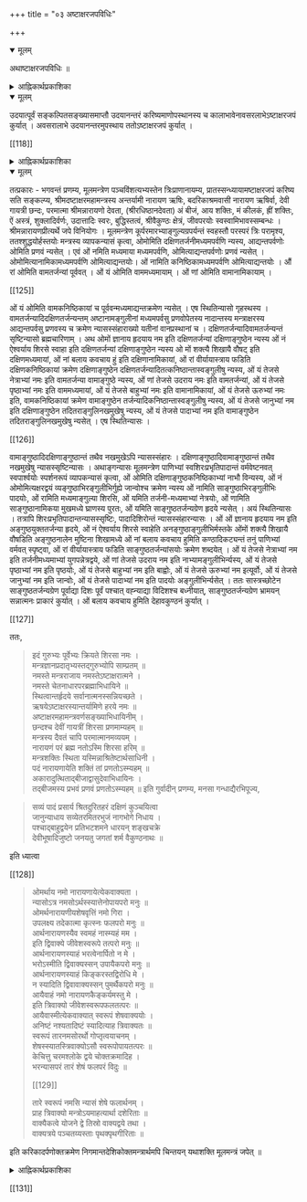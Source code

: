 +++
title = "०३ अष्टाक्षरजपविधिः"

+++

<details open><summary>मूलम्</summary>

अथाष्टाक्षरजपविधिः ॥
</details>

<details><summary>आह्निकार्थप्रकाशिका</summary>

ततोऽष्टाक्षरजपमाह – **अथाष्टाक्षरजप** इति । मया प्रदर्श्यत इति शेषः । आचमनप्रकरणोदाहृतवचनानुसारेण सन्ध्यान्ताचमनमेकं कृत्वा मूलमन्त्रजपः कार्य इति बोध्यम् । तदुक्तं – 

> मद्भक्ता ये नरश्रेष्ठा मद्गता मत्परायणाः ।  
मद्याजिनो मन्नियमास्तान् प्रयत्नेन पूजयेत् ॥  
तेषान्तु पावनायाहं नित्यमेव युधिष्ठिर ।  
उभे सन्ध्येऽधितिष्ठामि ह्यस्कन्नं तद्व्रतम्मम ॥  
तस्मादष्टाक्षरम्मन्त्रं मद्भक्तैर्वीतकल्मषैः ।  
सन्ध्याकालेषु जप्तव्यं सततञ्चात्मशुद्धये ॥ 

इति श्रीवैष्णवधर्मशास्त्रोक्तश्रीमदष्टाक्षरजपोपि सन्ध्यायामवसरे कार्यः इति ।
</details>

<details open><summary>मूलम्</summary>

उदयात्पूर्वं सङ्कल्पितसङ्ख्यासमाप्तौ उदयानन्तरं करिष्यमाणोपस्थानस्य च कालाभावेनावसरलाभेऽष्टाक्षरजपं कुर्यात् । अवसरालाभे उदयानन्तरमुपस्थाय ततोऽष्टाक्षरजपं कुर्यात् ।
</details>

[[118]]

<details><summary>आह्निकार्थप्रकाशिका</summary>

अत्र गायत्र्युपस्थानात्पूर्वमेवाष्टाक्षरजपः आचार्यपादाभिमत इत्येकेतरोक्तं प्रमाणन्यायाचार्यपादश्रीसूक्तिविरुद्धमिति हृदि निधाय उदाहृताचार्यपादश्रीसूक्त्यभिप्रेतार्थमाह - **उदयात्पूर्वमि**त्यादिना । न च सङ्कल्पितसङ्ख्यातगायत्रीजपानन्तरमुपस्थानान्तमसङ्ख्यातगायत्रीजपोऽनुष्ठेयः । अतो नाष्टाक्षरजपावसर इति वाच्यम् । असङ्ख्यातगायत्रीजपनैष्फल्यस्य गायत्रीजपप्रकरणे समर्थितत्वेन तत्परित्यागेनाष्टाक्षरजपस्य कार्यत्वात् । अत्र वक्तव्यं सर्वं श्रीनिक्षेपचिन्तामणौ सम्यगनुगृहीतं तदभिप्रेतार्थाः केचन प्रदर्श्यन्ते 

> तस्मादष्टाक्षरं मन्त्रम् इत्यादिवचनविहिताष्टाक्षरजपः नित्यः उत काम्य इति विवेचनीयम्, एकेतराह्निकपक्षः सन्ध्याकालविहितस्तज्जपे नित्यः सततमिति विहितः काम्यः, 
>
>> सततं चात्मशुद्धये 
>
> इति तत्रैवात्मशुद्धिरूपफलश्रवणादिति । तन्मन्दम् आचार्यपादश्रीसूक्त्यभिप्रायन्यायविरोधात्, श्रीसच्चरित्ररक्षायां 
>
>> कामाधिकारत्वे सम्भवति नित्यत्वकल्पनायोगात् 
>
> इति, 
>
>> तत्तद्वाक्यप्रकृतफलविशेषापेक्षया निषेध इत्यासक्तेः व्यवस्थाप्यम् 
>
> इति चानुगृहीतं, प्रकृते आत्मशुद्धिकामाधिकारत्वे सम्भवति नित्यत्वकल्पनं न न्याय्यम् । यथा ऊर्ध्वपुण्ड्रविधौ मध्यमाकनिष्ठिकानिषेधस्य निषेधबोधकवाक्यसमभिव्याहृतवाक्यावगताङ्गुल्यन्तरफलविषयत्वमासत्तेर्व्यवस्थापितं, 
>
> सन्ध्याकालेषु जप्तव्यमित्यत्रापि विधेस्समभिव्याहृतवाक्यप्रतिपन्नात्मशुद्धिफ्लविषयत्वमासत्तेर्व्यवस्थाप्यमिति, तत्रापि काम्यविधिरेव । यदपरोक्तं – 
>
>> तेषान्तु पावनायाहं नित्यमेव युधिष्ठिर ।  
उभे सन्ध्येऽधितिष्ठामि ह्यस्कन्नं तद्व्रतं मम ॥  
तस्मादष्टाक्षरं मन्त्रं मद्भक्तैर्वीतकल्मषैः ।  
सन्ध्याकालेषु जप्तव्यं सततं चात्मशुद्धये ॥ 
>
> इत्यत्र, शाबरभाष्ये -
>
>> यावज्जीवमग्निहोत्रं जुहोतीत्यत्र जीवनरूपनिमित्तनैयत्येनाग्निहोत्रं नियतम् 
>
> इति भाषितरीत्या सन्ध्याकालयोर्भगवदधिष्ठानरूपनिमित्तस्य नियतत्त्वेन तन्निमित्तकश्रीमदष्टाक्षरजपस्यापि नियततमत्वं सन्ध्याकालयोस्सिद्धम् 

इति । तन्न दृष्टान्ते फलाश्रुतेः 'यावज्जीव'मिति श्रुतेश्च निमित्तनियतत्वाधीननित्यत्वसिद्धावपि, 'तेषान्तु पावनाये'त्यादिवचने पावनत्वफलार्थसन्ध्याकालभगवदधिष्ठानरूपनिमित्तनैयत्यावगमेन दृष्टान्तवैषम्यात् ।

[[119]]

तस्य निमित्तस्य 

> तस्मादष्टाक्षरं मन्त्रम् 

इत्यत्र तच्छब्देन परामर्शात्, तद्धेतुकस्य सन्ध्याकालाष्टाक्षरजपस्यात्मशुद्धिकामनाधिकारत्वस्य शब्दस्वरससिद्धत्वात्, अन्यथा पावनार्थसन्ध्याधिष्ठानं, 'तस्मादि'ति तच्छब्देन परामृश्य तद्धेतुकसन्ध्याकालिकाष्टाक्षरजपविधानेऽपि नित्यत्वाङ्गीकारे तद्वाक्यं जरद्गवादिवाक्यवदनन्वितार्थकं स्यात् । न चात्मशुद्धिफलकत्वं नित्यत्वपर्यवसायीति वाच्यं – श्रुतिस्मृतिविरोधात् । 

> वैश्वानरं द्वादशकपालं निर्वपेत् पुत्रे जाते यदष्टाकपालो भवति 

इत्यारभ्य, 

> यस्मिन् जात एतामिष्टिं निर्वपति पूत एव तेजस्व्यन्नाद इन्द्रियावी पशुमान् भवति 

इत्यन्तेन काम्यफलानि प्रतिपाद्य, 

> अप वा एष सुवर्गाल्लोकाच्छिद्यत 

इति प्रत्यवायपरिहारं श्रुतिराह, एतच्छ्रुतिविहितजातेष्टिविषयमधिकारं 

> प्रत्यवायपरीहारे फलान्तरसमन्विते ।  
तत्र संवलितं प्राहुरधिकारं विचक्षणाः ॥ 

इति शास्त्रीयनियमनाधिकारेऽन्वगृह्णन् । एतत्कारिकार्थः श्रीसारास्वादिन्यामवलोकनीयः । अत्र पूतत्वं काम्यफलतयोक्तम् । स्मृतिरत्नाकरे - 

> येषां जपैश्च होमैश्च पूयन्ते 

इत्युपक्रमात्, 

> एतानि जप्यानि पुनन्ति जन्तून् 

इत्युपसंहाराच्च एते जपाः काम्या इति मध्याह्नसन्ध्यायां गायत्रीव्यतिरिक्तमन्त्राणां परिशुद्धिफलश्रवणेन काम्यत्वोक्तेः, अत्रापि काम्यत्वस्यैव वाच्यत्वात् । आश्वमेधिके पञ्चाशीतितमेऽध्याये श्रीवैष्णवधर्मशास्त्रे युधिष्ठिरः -

> वृथा च कति जन्मानि वृथा दानानि कानि च ।  
वृथा च जीवितं केषां नराणां पुरुषोत्तम ॥ 

इति वृथा जन्मदानादिकं पप्रच्छ । श्रीभगवान् वृथा जन्मदानादिकं विस्तरेण प्रतिपाद्य सत्पात्रदानफलकथनावसरे आत्मशुद्धिफलकसन्ध्याकालतदितरकालिकाष्टाक्षरजपं विधायाध्यायान्ते 

> एवं सर्वास्ववस्थासु सर्वदानानि पाण्डव ।  
मद्भक्तेभ्यः प्रदत्तानि स्वर्गमार्गप्रदानि वै ॥ 

इति दानफलमेव प्रतिपादितम् । उपरितनाध्यायेषु च, आचारदोषब्राह्मणादिगुणदोषदानविशेषफलादिकमेव प्रपञ्चितम् । 

[[120]]

तत्रैकनवतितमेऽध्याये – 

> गायत्रीं च यथाशक्ति जप्त्वा सूक्तं च मामकम् ।  
मन्मयानि च सामानि पौरुषं व्रतमेव तत् ॥  
ततश्चालोकयेदर्कं हँसश्शुचिषदित्यपि ।  
प्रदक्षिणं समावृत्य नमस्कृत्य दिवाकरम् ॥ 

इति गायत्रीसाममन्वशेषजपानन्तरमुपस्थानप्रदक्षिणनमस्कारादिकमेव क्रमात् प्रतिपादितं, मध्ये नाष्टाक्षरजपो विहितः । एवं च प्रकरणानुगुण्येनात्मशुद्धिकामनायां सन्ध्याकालेषु सततं चाष्टाक्षरजपः कार्य इति सिद्धम् । 

> ततः परं चाध्ययनं जपं भागवतो यदा ।  
कुर्यात् स्वाध्यायकालोऽसौ कीर्तितो मुनिपुङ्गव ॥  
अर्चयंश्च ततो देवं ततो मन्त्रान् जपन्नपि ।  
ध्यायन्नपि परं देवं कालेषूक्तेषु पञ्चसु ॥ 
>
> स्वाध्यायश्च श्रुतिस्मृतीतिहासमन्त्रजपसत्संवादाध्यात्मशास्त्रश्रवणप्रवचनाद्यात्मा, 
>
>> अत्र परिपूर्णज्ञानस्य उपबृंहणनिरपेक्षस्याधिकारिविशेषस्य द्विषडष्टषडक्षरद्वयादिजप एव स्वाध्याय इति, तत्र तद्विधिः, अत एव रहस्याम्नाये वेदान्तरनिषेधेन द्विषट्कमात्रस्वाध्यायविधानं निर्व्यूढं, 
>
> सङ्ग्रहरुचीनां महामन्त्रसक्तानां च सर्वसारभूतव्यापकमन्त्रजपोपदेशः

इति नारदीयसंहितावचनवङ्गिवंशेश्वरकारिकाश्रीपाञ्चरात्ररक्षावाक्यैः स्वाध्यायकाल एवाष्टाक्षरजपो नित्य इत्यवगम्यते, फलाश्रवणात् । श्रीचरमश्लोकाधिकारे 

> तस्मादष्टाक्षरं मन्त्रम् 

इति कृत्स्नवचनमुपादाय - 

> இப்புடைகளிலுள்ள வைகளெல்லாம் अवश्यकर्तव्य ங்களான नित्यनैमित्तिक ங்களுக்கு विरोध ம் வாராதபடி அவற்றுக்குப் போக்கிமிக்க காலத்திலேயாகக் கடவது 

इति तस्यावश्यकर्तव्यसन्ध्याद्यनविरुद्धकालकर्तव्यत्वाभिधानात् । उपरि 

> श्रौतस्मार्ताविरुद्धेषु कालेषु जपमाचरेत् 
>
> என்று நாரதாதிகளுஞ் சொன்னார்கள் 

इति श्रीसूक्त्यापि श्रुतिस्मृतिविहितसन्ध्याद्यनाविरुद्धकाल एव भारतेतिहासाश्वमेधिकपर्वस्थश्रीवैष्णवधर्मशास्त्रविहिताष्टाक्षरजपाचरणं न्याय्यमिति प्रतीयते । श्रीन्यायपरिशुद्धौ 

> आचारे धर्मशास्त्राणि 

इत्यनुगृहीतत्वेनाधिकृतधर्मशास्त्रविहितसान्ध्यकर्माद्युपरोधेनाचारानधिकृतेतिहासविहिताष्टाक्षरजपो नाचार्यपादाभिमतः । स्मृत्यधिकरणश्रीभाष्ये धर्मशास्त्रस्य कर्मभागोपबृंहणत्वस्येतिहासपुराणयोर्वेदान्तोपबृंहणत्वस्यानुगृहीतत्वाच्चायमर्थस्सिद्धः ।

[[121]]

श्रीपाञ्चरात्ररक्षायां गायत्रीजपविध्यनन्तरं 

> न च क्रमन्न च हसन् 

इत्यादिना 

> इत्यादयश्च जपकालनियमाः 

इति जपकालनियममुक्त्वा 

> मद्भक्ता ये नरश्रेष्ठाः 

इत्यादिना 

> श्रीवैष्णवधर्मशास्त्रोक्तश्रीमदष्टाक्षरजपोऽपि यथाशक्ति सन्ध्यायामवसरे कार्यः 

इति अष्टाक्षरजपं प्रसङ्गादभिधाय, 'प्राणायामेने'त्यादिना गायत्रीजपविशेषमुक्त्वा, गायत्र्यष्टाक्षरादिजपसाधारण्येन जपस्थान-गणन-साधन-तत्प्रकार-जपप्रभाव-जपमध्यगतगुरुवैष्णवीयसम्भाषणादिपूजानुमतिसप्रणवसङ्ख्यातमानसजपादिकं कथितम् । उपस्थानात्पूर्वमेवाष्टाक्षरजपः आचार्यपादाभिमत इति वदद्भिः पाठक्रम एव नियामक इति वक्तव्यम् । 

> प्राङ्मुखः प्रागुदङ्मुखो वा तिष्ठन् गायत्रीमावर्त्य पूर्ववत्कृतप्राणायामत्रयः सन्ध्योपस्थानसङ्कल्पपूर्वकमुत्तमे शिखर इति मन्त्रेण गायत्रीमनुज्ञाप्य 

इत्यादिश्रीसूक्तौ क्त्वाश्रुत्या गायत्र्यनन्तरमुपस्थानक्रमः प्रतीतः । अयं च क्रमः श्रीपाञ्चरात्ररक्षायां 

> स्वसूत्रविहितमेव सन्ध्योपासनादिकं कर्तृमुचितम् 

इत्यत्र साधकतया उदाहृतैः, 

> पाद्मे च शौचाचमनदन्तधावनस्नानानि यथाक्रमं विधायानन्तरमेवं सन्ध्योपासनमुक्तम् 
>
>> आचम्य प्रोक्षयेद्दर्भवारिभिर्मन्त्रवत्तनुम् 

इत्याद्युदाहृतैः 

> तर्पयेदुपविश्याथ तत्तन्मन्त्रमुदीरयन् ।  
देवादीन् सलिले तिष्ठन् सावित्रीं प्राङ्मुखो जपेत् ॥  
यावत्सूर्योदयं दृष्ट्वा प्राञ्जलिस्तिमिरापहम् ।  
उपस्थाय स्वशाखोक्तैः मन्त्रैर्ध्येयं हृदि स्थितम् ॥ 

इति वचनैः,

[[122]]

> प्राङ्मुखस्सावित्रीं सहस्रकृत्वः आवर्तयेदित्यादिभिः 
>
> त्रिभिश्च प्राणायामैस्तांस्ततो ब्रह्महृदयेन वारुणीभ्यां सायमुपतिष्ठते इमं मे वरुण तत्वायामीति द्वाभ्यां, एवं प्राङ्मुखः प्रातस्तिष्ठन् मैत्रीभ्यामहरहरुपतिष्ठते, मित्रस्य चर्षणीधृतः मित्रो जनान् यातयतीति द्वाभ्यां, दर्भेष्वासीनो दर्भान् धारयमाणः सावित्रीं सहस्रकृत्वः आवर्तयेत् शतकृत्वोऽपरिमितकृत्वो वा, दशवारम् । अथादित्यमुपतिष्ठते, उद्वयन्तमसस्परि उदुत्यं चित्रं, तच्चक्षुर्देवहितं, य उदगात् 

इति बोधायनधर्मसूत्रवाक्यैश्च श्रौतक्रमेण प्रतिपादितम् । गायत्रीजपोपस्थानक्रममनुसृत्याचार्यपादानुगृहीतः । आचार्यपादोदाहृतेषु 

> गायत्रीजपपर्यन्तं मन्त्राचमनपूर्वकम् ।  
सान्ध्यं कर्माखिलं साधु समाप्य च यथाविधि ॥  
ततः स्वकर्मभोक्तारमादित्यान्तरवस्थितम् ।  
उपस्थाय स्वकैर्मन्त्रैः नारायणमतन्द्रितः ॥  
आदित्यान्तःस्थितायार्घ्यं वितीर्य परमात्मनः ।  
प्रतिपादिकया विष्णोस्सावित्र्या तं जपेद्धरिम् ।  
ध्यायन् जप्त्वोपतिष्ठेत तमेव पुरुषोत्तमम् ॥ इति वङ्गिवंशेश्वरनारायणमुनिवचनेषु जप्त्वा ‘ततः’ इति श्रुत्यैव गायत्रीजपानन्तरमुपस्थानक्रमोऽवगतः । 

> एवं जपित्वा गायत्रीमुपस्थाय दिवाकरम् ।  
सूर्यस्याभिमुखं जप्त्वा गायत्रीं नियतात्मवान् ॥  
उपस्थानं ततः कृत्वा नमस्कुर्यात्ततो हरिम् ।  
एवं जप्त्वा यथाशक्ति ह्युदिते तु दिवाकरे ॥  
उत्तमेत्यनुवाकेन उद्वास्य तु यथागतम् 

इति वासिष्ठसंहिता-वृद्धहारीतस्मृतिरत्नाकरस्थवचनैः श्रौतक्रमेण गायत्रीजपानन्तर्यमुपस्थाने प्रतीयते । पाठक्रमात् श्रौतक्रमस्य बलीयस्त्वं सर्वमीमांसकसम्मतम् । अनुगृहीतं च श्रीभाष्ये अर्चिरादिपादे । 

[[123]]

यद्यष्टाक्षरजपः उपस्थानात्पूर्वं नियमेनाचार्यपादाभिप्रेतः, तदा 

> प्राङ्मुखः प्रागुदङ्मुखो वा तिष्ठन् गायत्रीमावर्त्य

इत्यनन्तरं, 

> अष्टाक्षरं जप्त्वा पूर्ववत्कृतप्राणायामत्रयः 

इत्यादिवाक्यं रचनीयं स्यात्, न तथा रचितम् ।

> सन्ध्याकालेषु जप्तव्यम् 

इति वचनविहिताष्टाक्षरजपस्योदयात्पूर्वं सङ्कल्पितसमाप्तौ उदयानन्तरं पूर्वोपदर्शितार्धप्रहरपर्यन्तसन्ध्याकालकरणेऽपि विधेश्चारितार्थ्यसम्भवात्, तद्वचनबलेन पञ्चरात्रस्मृतिवचनसम्प्रदायोक्त्याचार्यपादश्रीसूक्त्यवगतप्रदर्शितश्रौतक्रमबाधो न युक्त एव । किं बहुना स्मृतिरत्नकरे – 

> किञ्चिदभ्युदिते रवौ 

इति विहितमाघस्नानं स्त्रीशूद्रादिविषयमिति व्यवस्थाप्योक्तं — 

> विप्रादिविषये तु सन्ध्यातिक्रमदोषो दुर्वारस्स्यात्, मार्जनाद्युपस्थानान्तमेककर्मत्वेन मध्ये कर्मान्तरानुष्ठानायोगात्, ‘उदयन्तं दिवाकर'मिति उदयकालसूर्योपस्थानविधानाच्च किञ्चिदभ्युदिते स्नात्वानुष्ठाने मासं सन्ध्यातिक्रमेणाशुचित्वकर्मानर्हत्वशूद्रत्वादिदोषाः प्रसज्येरन् 

इति मार्जनाद्युपस्थानान्तमेकं कर्म इति मध्ये माघस्नानादिक्रियानुष्ठाने दोषाश्च प्रतिपादिताः । इतराह्निके -

> माघस्नानस्य नित्यत्वात् किञ्चिदभ्युदिते रवौ ।  
स्त्रीणां स्मृतं द्विजानान्तु प्रागादित्योदयादिति ।  
किञ्चिदभ्युदिते भानौ माघनाने कृते द्विजैः ।  
सन्ध्यातिक्रमदोषेण महान् दाषो भवेद् ध्रुवम् ।  
प्रोक्षणादेरुपस्थानान्तस्यैकत्वेन कर्मणः ॥ 

इति रत्नाकरानुसारः कृतः । न हि कर्मणि क्रियान्तरमिति मीमांसकघोषितम् । श्रीमदष्टाक्षरजपः न श्रुतिस्मृतिविहितसान्ध्यकर्माङ्गाद्यन्तर्भूतः, मानाभावात् । 

[[124]]

अत उपस्थानान्तसान्ध्यकर्ममध्ये उपस्थानोपरोधेन क्रियान्तराष्टाक्षरजपकर्तव्यत्वकथनं प्रमाणाचार्यपादश्रीसूक्तिस्वमूलग्रन्थस्वोक्तिमीमांसकवाक्यविरुद्धमिति, उपस्थानात्पूर्वमेवाष्टाक्षरजपपक्षः आचार्यपादाभिमत इति कथनमविमर्शकृतमिति सदुपदेशपूर्वकाचार्यपादसर्वश्रीसूक्तिमीमांसान्यायविमर्शकृद्भिरनुसन्धेयम् । अष्टाक्षरजपप्रभावादिकं तत्र तत्रोक्तं द्रष्टव्यम् ।
</details>

<details open><summary>मूलम्</summary>

तत्प्रकारः - भगवन्तं प्रणम्य, मूलमन्त्रेण पञ्चविंशत्यभ्यस्तेन त्रिःप्राणानायम्य, प्रातस्सन्ध्यायामष्टाक्षरजपं करिष्य सति सङ्कल्प्य, श्रीमदष्टाक्षरमहामन्त्रस्य अन्तर्यामी नारायण ऋषिः, बदरिकाश्रमवासी नारायण ऋषिर्वा, देवी गायत्री छन्दः, परमात्मा श्रीमन्नारायणो देवता,  (श्रीरधिष्ठानदेवता) अं बीजं, आय शक्तिः, मं कीलकं, ह्रीं शक्तिः, ऐं अस्त्रं, शुक्लादिर्वर्णः, उदात्तादिः स्वरः, बुद्धिस्तत्वं, श्रीवैकुण्ठः क्षेत्रं, जीवपरयोः स्वस्वामिभावस्सम्बन्धः । श्रीमन्नारायणप्रीत्यर्थे जपे विनियोगः । मूलमन्त्रेण कूर्परमारभ्याङ्गुल्यग्रपर्यन्तं स्वहस्तौ परस्परं त्रिः परामृश्य, ततश्शुद्धयोर्हस्तयोः मन्त्रस्य व्यापकन्यासं कृत्वा, ओमोमिति दक्षिणतर्जनीमध्यमपर्वणि न्यस्य, आद्यन्तपर्वणोः ओमिति प्रणवं न्यसेत् । एवं ओं नमिति मध्यमाया मध्यमपर्वणि, ओमित्याद्यन्तपर्वणोः प्रणवं न्यसेत् । ओमोमित्यानामिकामध्यमपर्वणि ओमित्याद्यन्तयोः। ओं नामिति कनिष्ठिकामध्यमपर्वणि ओमित्याद्यन्तयोः । औं रां ओमिति वामतर्जन्यां पूर्ववत् । ओं यं ओमिति वाममध्यमायाम् । ओं णां ओमिति वामानामिकायाम् । 

[[125]]

ओं यं ओमिति वामकनिष्ठिकायां च पूर्ववन्मध्यमाद्यन्तक्रमेण न्यसेत् । एष स्थितिन्यासो गृहस्थस्य । वामतर्जन्यादिदक्षिणतर्जन्यन्तम् अष्टानामङ्गुलीनां मध्यमपर्वसु प्रणवोपेतस्य नादान्तस्य मन्त्राक्षरस्य आद्यन्तपर्वसु प्रणवस्य च क्रमेण न्यासस्संहाराख्यो यतीनां वानप्रस्थानां च । दक्षिणतर्जन्यादिवामतर्जन्यन्तं सृष्टिन्यासो ब्रह्मचारिणाम् । अथ ओमों ज्ञानाय हृदयाय नम इति दक्षिणतर्जन्यां दक्षिणाङ्गुष्ठेन न्यस्य ओं नं ऐश्वर्याय शिरसे स्वाहा इति दक्षिणतर्जन्यां दक्षिणाङ्गुष्ठेन न्यस्य ओ मों शक्त्यै शिखायै वौषट् इति दक्षिणमध्यमायां, ओं नां बलाय कवचाय हुं इति दक्षिणानामिकायां, ओं रां वीर्यायास्त्राय फडिति दक्षिणकनिष्ठिकायां क्रमेण दक्षिणाङ्गुष्ठेन दक्षिणतर्जन्यादितत्कनिष्ठान्तास्वङ्गुलीषु न्यस्य, ओं यं तेजसे नेत्राभ्यां नमः इति वामतर्जन्या वामाङ्गुष्ठे न्यस्य, ओं णां तेजसे उदराय नमः इति वामतर्जन्यां, ओं यं तेजसे पृष्ठाभ्यां नमः इति वाममध्यमायां, ओं यं तेजसे बाहुभ्यां नमः इति वामानामिकायां, ओं यं तेजसे ऊरुभ्यां नमः इति, वामकनिष्ठिकायां क्रमेण वामाङ्गुष्ठेन तर्जन्यादिकनिष्ठान्तास्वङ्गुलीषु न्यस्य, ओं यं तेजसे जानुभ्यां नम इति दक्षिणाङ्गुष्ठेन तदितराङ्गुलिनखमुखेषु न्यस्य, ओं यं तेजसे पादाभ्यां नम इति वामाङ्गुष्ठेन तदितराङ्गुलिनखमुखेषु न्यसेत् । एष स्थितिन्यासः । 

[[126]]

वामाङ्गुष्ठादिदक्षिणाङ्गुष्ठान्तं तथैव नखमुखेऽपि न्यासस्संहारः । दक्षिणाङ्गुष्ठादिवामाङ्गुष्ठान्तं तथैव नखमुखेषु न्यासस्सृष्टिन्यासः । अथाङ्गन्यासः मूलमन्त्रेण पाणिभ्यां स्वशिरःप्रभृतिपादान्तं वर्मवेष्टनवत् स्वपार्श्वयोः स्पर्शनरूपं व्यापकन्यासं कृत्वा, ओं ओमिति दक्षिणाङ्गुष्ठकनिष्ठिकाभ्यां नाभौ विन्यस्य, ओं नं ओमोमित्यक्षरद्वयं व्यङ्गुष्ठाभिरङ्गुलीभिर्गुह्ये जान्वोश्च क्रमेण न्यस्य ओं नामिति साङ्गुष्ठाभिरङ्गुलीभिः पादयोः, ओं रामिति मध्यमाङ्गुल्या शिरसि, ओं यमिति तर्जनी-मध्यमाभ्यां नेत्रयोः, ओं णामिति साङ्गुष्ठानामिकया मुखमध्ये घ्राणस्य पुरतः, ओं यमिति साङ्गुष्ठतर्जन्यग्रेण हृदये न्यसेत् । अयं स्थितिन्यासः । तत्रापि शिरःप्रभृतिपादान्तन्यासस्सृष्टिः, पादादिशिरोन्तं न्यासस्संहारन्यासः । ओं ओं ज्ञानाय हृदयाय नम इति अङ्गुष्ठयुक्ततर्जन्या हृदये, ओं नं ऐश्वर्याय शिरसे स्वाहेति अनङ्गुष्ठाङ्गुलीभिर्मस्तके ओंमों शक्त्यै शिखायै वौषडिति अङ्गुष्ठनालेन मुष्टिना शिखामध्ये ओं नां बलाय कवचाय हुमिति कण्ठादिकट्यन्तं तनुं पाणिभ्यां वर्मवत् स्पृष्ट्वा, ओं रां वीर्यायास्त्राय फडिति साङ्गुष्ठतर्जन्यांसयोः क्रमेण शब्दयेत् । ओं यं तेजसे नेत्राभ्यां नम इति तर्जनीमध्यमाभ्यां युगपन्नेत्रद्वये, ओं णां तेजसे उदराय नम इति नाभ्यामङ्गुलीभिर्न्यस्य, ओं यं तेजसे पृष्ठाभ्यां नम इति पृष्ठयोः, ओं यं तेजसे बाहुभ्यां नम इति बाह्वोः, ओं यं तेजसे ऊरुभ्यां नम इत्यूर्वोः, ओं यं तेजसे जानुभ्यां नम इति जान्वोः, ओं यं तेजसे पादाभ्यां नम इति पादयोः अङ्गुलीभिर्न्यसेत् । ततः सास्त्रच्छोटेन साङ्गुष्ठतर्जन्यग्रेण पूर्वाद्या दिशः पूर्वं पश्चात् वह्न्याद्या विदिशश्च बध्नीयात्, साङ्गुष्ठतर्जन्यग्रेण भ्रामयन् सन्नात्मनः प्राकारं कुर्यात् । ओं बलाय कवचाय हुमिति देहावकुण्ठनं कुर्यात् । 

[[127]]

ततः, 

> इदं गुरुभ्यः पूर्वेभ्यः क्रियते शिरसा नमः ।  
मन्त्रज्ञानप्रदातृभ्यस्तद्गुरुभ्योपि साम्प्रतम् ॥  
नमस्ते मन्त्रराजाय नमस्तेऽष्टाक्षरात्मने ।  
नमस्ते चेतनाधारपरब्रह्माभिधायिने ॥  
स्थित्वान्तर्हृदये सर्वानात्मनस्सन्नियच्छते ।  
ऋषयेऽष्टाक्षरस्यान्तर्यामिणे हरये नमः ॥  
अष्टाक्षरमहामन्त्रवर्णसङ्ख्याभिधायिनीम् ।  
छन्दश्च देवीं गायत्रीं शिरसा प्रणमाम्यहम् ॥  
मन्त्रस्य दैवतं चापि परमात्मानमव्ययम् ।  
नारायणं परं ब्रह्म नतोऽस्मि शिरसा हरिम् ॥  
मन्त्रशक्तिः स्थिता यस्मिन्नाश्रितेष्टार्थसाधिनी ।  
पदं नारायणायेति शक्तिं तां प्रणतोऽस्म्यहम् ॥  
अकारादुत्थिताद्बीजाद्वासुदेवाभिधायिनः ।  
तद्बीजमस्य प्रभवं प्रणवं प्रणतोऽस्म्यहम् ॥
इति गुर्वादीन् प्रणम्य, मनसा गन्धाद्यैरभिपूज्य,

> सव्यं पादं प्रसार्य श्रितदुरितहरं दक्षिणं कुञ्चयित्वा  
जानुन्याधाय सव्येतरमितरभुजं नागभोगे निधाय ।  
पश्चाद्बाहुद्वयेन प्रतिभटशमने धारयन् शङ्खचक्रे  
देवीभूषादिजुष्टो जनयतु जगतां शर्म वैकुण्ठनाथः ॥ 

इति ध्यात्वा

[[128]]

> ओमर्थाय नमो नारायणायेत्येकवाक्यता ।  
न्यासोऽत्र नमसोऽर्थस्स्यात्तेनोपायपरो मनुः ॥  
ओमर्थनारायणीयशेषवृत्तिं नमो गिरा ।  
उपलक्ष्य तदेकात्मा कृत्स्नः फलपरो मनुः ॥  
आर्थनारायणस्यैव स्वमहं नास्म्यहं मम ।  
इति द्विवाक्ये जीवेशस्वरूपे तत्परो मनुः ॥  
आर्थनारायणस्याहं भरत्वेनार्पितो न मे ।  
भरोऽस्मीति द्विवाक्यस्सन् उपायैकपरो मनुः ॥  
आर्थनारायणस्याहं किङ्करस्तद्विरोधि मे ।  
न स्यादिति द्विवावाक्यस्सन् पुमर्थैकपरो मनुः ॥  
आयैवाहं नमो नारायणकैङ्कर्यमस्तु मे ।  
इति त्रिवाक्यो जीवेशस्वरूपफलतत्परः ॥  
आयैवास्मीत्येकवाक्यात् स्वरूपं शेषवाक्ययोः ।  
अनिष्टं नश्यतादिष्टं स्यादित्याह त्रिवाक्यतः ॥  
स्वरूपं तारनमसोरर्थो गोप्तृत्वयाचनम् ।  
शेषस्स्यातस्त्रिवाक्योऽसौ स्वरूपोपायतत्परः ॥  
केचित्तु चरमश्लोके द्वये चोक्तक्रमादिह ।  
भरन्यासपरं तारं शेषं फलपरं विदुः ॥
>
> [[129]]
>
> तारे स्वरूपं नमसि न्यासं शेषे फलार्थनम् ।  
प्राह त्रिवाक्यो मन्त्रोऽयमाहत्यार्था दशेरिताः ॥  
वाक्यैकत्वे योजने द्वे तिस्रो वाक्यद्वये तथा ।  
वाक्यत्रये पञ्चतय्यस्ताः पृथक्पृथगीरिताः ॥ 

इति करिकादर्पणोक्तक्रमेण निगमान्तदेशिकोक्तमन्त्रार्थमपि चिन्तयन् यथाशक्ति मूलमन्त्रं जपेत् ॥
</details>

<details><summary>आह्निकार्थप्रकाशिका</summary>

अथाष्टाक्षरजपप्रकारमाह **तत्प्रकार** इत्यादिना । पाद्मे चर्यापादे तृतीयाध्याये - 

> तलं पृष्ठं च करयोश्शोधयित्वास्त्रविद्यया ।  
अङ्गुलीनां च सर्वासां पर्वस्वाद्यन्तवर्तिषु ॥  
इष्यते प्रणवन्यासः मध्यमेषु च पर्वसु ।  
मन्त्राक्षराणि विन्यस्य न्यास एष सनातनः ॥  
पर्वदक्षिणतर्जन्याः प्रक्रम्याङ्गुलिपर्वसु ।  
दक्षिणेतरतर्जन्याः पर्वान्तं साधकोत्तमः ॥  
सृष्टिन्यासमिमं कुर्यात् व्यत्यासे न तु संहृतिः ।  
प्रक्रम्य तर्जनीपर्वकनिष्ठापर्वविश्रमः ॥  
स्थितावष्टाक्षरस्यैष मन्त्रन्यास उदीरितः ।  
ताभ्यां पादादिमूर्द्धान्तं देहे न्यस्येत्समन्ततः ॥  
व्यापकं कञ्चुकं यद्वत् मन्त्रस्त्वक्षरशस्ततः ।  
मूर्ध्नि नेत्रे मुखे चित्ते नाभ्यां गुह्ये च जानुनि ॥ 
>
> [[130]]
>
> चरणौ क्रमशः सृष्टौ न्यासो मन्त्रस्य इष्यते ।  
विपरीतक्रमो ज्ञेयः संहृतौ पालने पुनः ॥  
नाभ्यादिहृदयान्तेषु न्यासोऽङ्गेषु प्रकीर्तितः ।  
अष्टाक्षरस्य मन्त्रस्य स्थानान्येतानि तानि च ॥  
मूर्ध्नि मध्यमयाङ्गुल्या तर्जन्या सा च चक्षुषोः ।  
न्यसेन्मुखेऽनामिकया चाङ्गुष्ठेन च मन्त्रवित् ॥  
अङ्गुष्ठतर्जनीभ्यान्तु हृदये न्यसनं भवेत् ।  
तथाङ्गुष्ठकनिष्ठाभ्यां नाभौ न्यासः प्रशस्यते ॥  
विनाङ्गुष्ठेन शेषाभिः गुह्ये जानुनि चोभयोः ।  
समस्ताभिश्चरणयोरित्यष्टाक्षरभूमयः ॥ 

इति सङ्ग्रहेण करन्यासाङ्गन्यासभेदाः प्रदर्शिताः । पराशरसंहितायाम् – 

> अष्टाक्षरस्य मन्त्रस्य नरनारायणेति च ।  
ऋषिं चोक्त्वा ततो देवं नरनारायणेति च ॥ 

वासिष्ठसंहितायाम् 

> अष्टाक्षरस्य मन्त्रस्य ऋषिर्नारायणः स्मृतः ।  
छन्दश्च देवी गायत्री देवो नारायणस्स्वयम् ॥ 

इति ऋष्यादिकं प्रदर्शितम् । 

> ऋषयेऽष्टाक्षरस्यान्तर्यामिणे हरये नमः

इति वङ्गिवंशेश्वरोक्तेः अन्तर्यामी नारायण ऋषिरित्युक्तम् । भाष्यकारानुक्तो मन्त्रन्यासस्तच्छिष्याद्युक्तप्रकारेणानुष्ठेय इति ज्ञापनाय इत्याचार्यपादश्रीसूक्तेर्वङ्गिवंशेश्वरोक्तन्यासादिकमत्रानुगृहीतम् ।
</details>


[[131]]